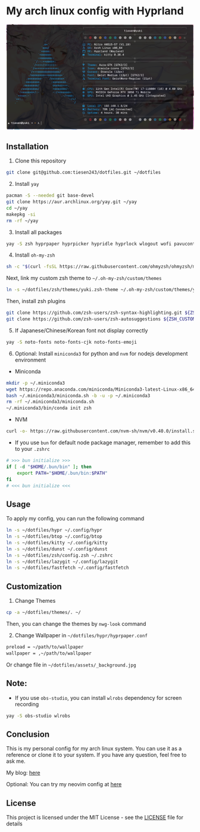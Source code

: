 # My arch linux config with Hyprland

![preview](./assets/preview.png)

## Installation

1. Clone this repository

```bash
git clone git@github.com:tiesen243/dotfiles.git ~/dotfiles
```

2. Install `yay`

```bash
pacman -S --needed git base-devel
git clone https://aur.archlinux.org/yay.git ~/yay
cd ~/yay
makepkg -si
rm -rf ~/yay
```

3. Install all packages

```bash
yay -S zsh hyprpaper hyprpicker hypridle hyprlock wlogout wofi pavucontrol brightnessctl playerctl floorp-bin cliphist wl-clipboard grim slurp thunar gvfs lsd bat nwg-look p7zip fastfetch btop commitizen-go
```

4. Install `oh-my-zsh`

```bash
sh -c "$(curl -fsSL https://raw.githubusercontent.com/ohmyzsh/ohmyzsh/master/tools/install.sh)"
```

Next, link my custom zsh theme to `~/.oh-my-zsh/custom/themes`

```bash
ln -s ~/dotfiles/zsh/themes/yuki.zsh-theme ~/.oh-my-zsh/custom/themes/yuki.zsh-theme
```

Then, install zsh plugins

```bash
git clone https://github.com/zsh-users/zsh-syntax-highlighting.git ${ZSH_CUSTOM:-~/.oh-my-zsh/custom}/plugins/zsh-syntax-highlighting
git clone https://github.com/zsh-users/zsh-autosuggestions ${ZSH_CUSTOM:-~/.oh-my-zsh/custom}/plugins/zsh-autosuggestions
```

5. If Japanese/Chinese/Korean font not display correctly

```bash
yay -S noto-fonts noto-fonts-cjk noto-fonts-emoji
```

6. Optional: Install `miniconda3` for python and `nvm` for nodejs development environment

- Miniconda

```bash
mkdir -p ~/.miniconda3
wget https://repo.anaconda.com/miniconda/Miniconda3-latest-Linux-x86_64.sh -O ~/.miniconda3/miniconda.sh
bash ~/.miniconda3/miniconda.sh -b -u -p ~/.miniconda3
rm -rf ~/.miniconda3/miniconda.sh
~/.miniconda3/bin/conda init zsh
```

- NVM

```bash
curl -o- https://raw.githubusercontent.com/nvm-sh/nvm/v0.40.0/install.sh | bash
```

- If you use `bun` for default node package manager, remember to add this to your `.zshrc`

```bash
# >>> bun initialize >>>
if [ -d "$HOME/.bun/bin" ]; then
    export PATH="$HOME/.bun/bin:$PATH"
fi
# <<< bun initialize <<<
```

## Usage

To apply my config, you can run the following command

```bash
ln -s ~/dotfiles/hypr ~/.config/hypr
ln -s ~/dotfiles/btop ~/.config/btop
ln -s ~/dotfiles/kitty ~/.config/kitty
ln -s ~/dotfiles/dunst ~/.config/dunst
ln -s ~/dotfiles/zsh/config.zsh ~/.zshrc
ln -s ~/dotfiles/lazygit ~/.config/lazygit
ln -s ~/dotfiles/fastfetch ~/.config/fastfetch
```

## Customization

1. Change Themes

```bash
cp -a ~/dotfiles/themes/. ~/
```

Then, you can change the themes by `nwg-look` command

2. Change Wallpaper in `~/dotfiles/hypr/hyprpaper.conf`

```bash
preload = ~/path/to/wallpaper
wallpaper = ,~/path/to/wallpaper
```

Or change file in `~/dotfiles/assets/_background.jpg`

## Note:

- If you use `obs-studio`, you can install `wlrobs` dependency for screen recording

```bash
yay -S obs-studio wlrobs
```

## Conclusion

This is my personal config for my arch linux system. You can use it as a reference or clone it to your system. If you have any question, feel free to ask me.

My blog: [here](https://tiesen.id.vn/blogs/arch-linux-hyprland-setup/)

Optional: You can try my neovim config at [here](https://github.com/tiesen243/nvim)

## License

This project is licensed under the MIT License - see the [LICENSE](LICENSE.md) file for details
